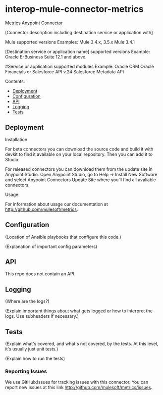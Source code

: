 

# interop-mule-connector-metrics

Metrics Anypoint Connector

[Connector description including destination service or application with]

Mule supported versions
Examples:
Mule 3.4.x, 3.5.x
Mule 3.4.1

[Destination service or application name] supported versions
Example:
Oracle E-Business Suite 12.1 and above.

#Service or application supported modules
Example:
Oracle CRM
Oracle Financials
or 
Salesforce API v.24
Salesforce Metadata API

Contents:

- [Deployment](#deployment)
- [Configuration](#configuration)
- [API](#api)
- [Logging](#logging)
- [Tests](#tests)

## Deployment

Installation 

For beta connectors you can download the source code and build it with devkit to find it available on your local repository. Then you can add it to Studio

For released connectors you can download them from the update site in Anypoint Studio. 
Open Anypoint Studio, go to Help → Install New Software and select Anypoint Connectors Update Site where you’ll find all avaliable connectors.

Usage

For information about usage our documentation at http://github.com/mulesoft/metrics.

## Configuration

(Location of Ansible playbooks that configure this code.)

(Explanation of important config parameters)

## API

This repo does not contain an API.

## Logging

(Where are the logs?)

(Explain important things about what gets logged or how to interpret the logs. Use subheaders if necessary.)

## Tests

(Explain what's covered, and what's not covered, by the tests. At this level, it's usually just unit tests.)

(Explain how to run the tests)

### Reporting Issues

We use GitHub:Issues for tracking issues with this connector. You can report new issues at this link http://github.com/mulesoft/metrics/issues.
